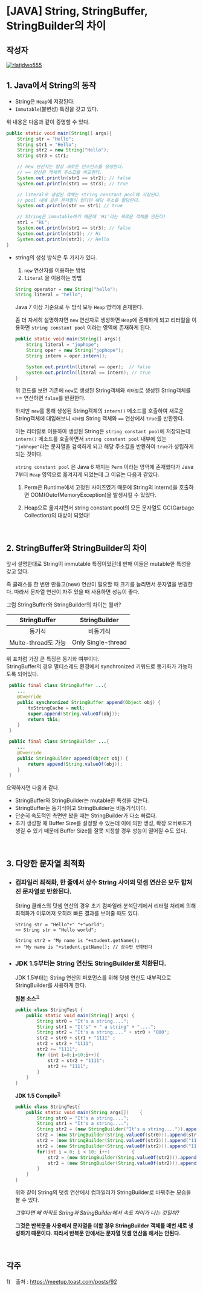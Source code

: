 # **[JAVA] String, StringBuffer, StringBuilder의 차이**

## 작성자
[![rlatjdwo555](https://avatars0.githubusercontent.com/u/28692938?s=100&v=4)](https://github.com/rlatjdwo555)

## 1. Java에서 String의 동작

- String은 `Heap`에 저장된다.
- `Immutable`(불변성) 특징을 갖고 있다.

위 내용은 다음과 같이 증명할 수 있다.
```java
public static void main(String[] args){
    String str = "Hello";
    String str1 = "Hello";
    String str2 = new String("Hello");
    String str3 = str1;

    // new 연산자는 항상 새로운 인스턴스를 생성한다.
    // == 연산은 객체의 주소값을 비교한다. 
    System.out.println(str1 == str2); // false
    System.out.println(str1 == str3); // true

    // literal로 생성된 객체는 string constant pool에 저장된다.
    // pool 내에 같은 문자열이 있다면 해당 주소를 할당한다.
    System.out.println(str == str1) // true

    // String은 immutable하기 때문에 'Hi'라는 새로운 객체를 만든다!
    str1 = "Hi";
    System.out.println(str1 == str3); // false
    System.out.println(str1); // Hi
    System.out.println(str3); // Hello
}

```
  
- string의 생성 방식은 두 가지가 있다.
    1. `new` 연산자를 이용하는 방법
    2. `literal` 을 이용하는 방법 
    ```java
    String operator = new String("hello");
    String literal = "hello";
    ```
    Java 7 이상 기준으로 두 방식 모두 `Heap` 영역에 존재한다.
    
    좀 더 자세히 설명하자면 `new` 연산자로 생성하면 `Heap`에 존재하게 되고 리터럴을 이용하면 `string constant pool` 이라는 영역에 존재하게 된다.

    ```java
    public static void main(String[] args){
        String literal = "jophope";
        String oper = new String("jophope");
        String intern = oper.intern();

        System.out.println(literal == oper);  // false
        System.out.println(literal == intern); // true 
    }
    ``` 
    위 코드를 보면 기존에 `new`로 생성된 String객체와 `리터럴`로 생성된 String객체를 == 연산하면 `false`를 반환한다.  
    
    하지만 `new`를 통해 생성된 String객체의 `intern()` 메소드를 호출하여 새로운 String객체에 대입해보니 `리터럴` String 객체와 `==` 연산에서 `true`를 반환한다. 

    이는 리터럴로 이용하여 생성된 String은 `string constant pool`에 저장되는데 `intern()` 메소드를 호출하면서 `string constant pool` 내부에 있는 `"jobhope"`라는 문자열을 검색하게 되고 해당 주소값을 반환하여 `true`가 성립하게 되는 것이다.

    `string constant pool` 은 Java 6 까지는 `Perm` 이라는 영역에 존재했다가 Java 7부터 `Heap` 영역으로 옮겨지게 되었는데 그 이유는 다음과 같았다. 

 
    1. Perm은 Runtime에서 고정된 사이즈였기 때문에 String의 intern()을 호출하면 OOM(OutofMemoryException)을 발생시킬 수 있었다. 

    2. Heap으로 옮겨지면서 string constant pool의 모든 문자열도 GC(Garbage Collection)의 대상이 되었다!


<br>

## 2. StringBuffer와 StringBuilder의 차이 

앞서 설명한대로 String이 immutable 특징이었던데 반해 이들은 mutable한 특성을 갖고 있다.

즉 클래스를 한 번만 만들고(new) 연산이 필요할 때 크기를 늘리면서 문자열을 변경한다. 따라서 문자열 연산이 자주 있을 때 사용하면 성능이 좋다.

그럼 StringBuffer와 StringBuilder의 차이는 뭘까?

|StringBuffer|StringBuilder|
|:---:|:---:|
|동기식|비동기식|
|Multe-thread도 가능|Only Single-thread|

위 표처럼 가장 큰 특징은 동기화 여부이다.   
StringBuffer의 경우 멀티스레드 환경에서 synchronized 키워드로 동기화가 가능하도록 되어있다. 

```java
 public final class StringBuffer ...{
    ...
    @Override
    public synchronized StringBuffer append(Object obj) {
        toStringCache = null;
        super.append(String.valueOf(obj));
        return this;
    }
 }

 public final class StringBuilder ...{
    ...
    @Override
    public StringBuilder append(Object obj) {
        return append(String.valueOf(obj));
    }
 }
```

요약하자면 다음과 같다.
 - StringBuffer와 StringBuilder는 mutable한 특성을 갖는다.
 - StringBuffer는 동기식이고 StringBuilder는 비동기식이다.
 - 단순히 속도적인 측면만 봤을 때는 StringBuilder가 다소 빠르다.
 - 초기 생성할 때 Buffer Size를 설정할 수 있는데 이에 의한 생성, 확장 오버로드가 생길 수 있기 때문에 Buffer Size를 잘못 지정할 경우 성능이 떨어질 수도 있다. 

<br>

 ## 3. 다양한 문자열 최적화 

- ### 컴파일러 최적화, 한 줄에서 상수 String 사이의 덧셈 연산은 모두 합쳐진 문자열로 반환된다.  

    String 클래스의 덧셈 연산의 경우 초기 컴파일러 분석단계에서 리터럴 처리에 의해 최적화가 이루어져 오히려 빠른 결과를 보여줄 때도 있다. 
    ```
    String str = "Hello"+" "+"world";
    >> String str = "Hello world";

    String str2 = "My name is "+student.getName(); 
    >> "My name is "+student.getName(); // 상수만 변환된다
    ```

- ### JDK 1.5부터는 String 연산도 StringBuilder로 치환된다. 
    JDK 1.5부터는 String 연산의 퍼포먼스를 위해 덧셈 연산도 내부적으로 StringBuilder를 사용하게 한다.

    **원본 소스**<sup>[1)](#ref1)</sup>
    ```java
    public class StringTest {  
        public static void main(String[] args) {  
            String str0 = "It's a string....";  
            String str1 = "It's" + " a string" + "....";  
            String str2 = "It's a string...." + str0 + "000";  
            str2 = str0 + str1 + "1111" ;        
            str2 = str2 + "1111";  
            str2 += "1111";        
            for (int i=0;i<10;i++){  
                str2 = str2 + "1111";  
                str2 += "1111";        
            }  
        }  
    }
    ```

    **JDK 1.5 Compile**<sup>[1)](#ref1)</sup>
    ```java
    public class StringTest{  
        public static void main(String args[])    {  
            String str0 = "It's a string....";  
            String str1 = "It's a string....";  
            String str2 = (new StringBuilder("It's a string....")).append(str0).append("000").toString();  
            str2 = (new StringBuilder(String.valueOf(str0))).append(str1).append("1111").toString();  
            str2 = (new StringBuilder(String.valueOf(str2))).append("1111").toString();  
            str2 = (new StringBuilder(String.valueOf(str2))).append("1111").toString();  
            for(int i = 0; i < 10; i++)        {  
                str2 = (new StringBuilder(String.valueOf(str2))).append("1111").toString();  
                str2 = (new StringBuilder(String.valueOf(str2))).append("1111").toString();  
            }  
        }  
    }
    ```

    위와 같이 String의 덧셈 연산에서 컴파일러가 StringBuilder로 바꿔주는 모습을 볼 수 있다. 

    _*그렇다면 왜 아직도 String과 StringBuilder에서 속도 차이가 나는 것일까?*_

    **그것은 반복문을 사용해서 문자열을 더할 경우 StringBuilder 객체를 매번 새로 생성하기 때문이다. 따라서 반복문 안에서는 문자열 덧셈 연산을 해서는 안된다.** 

<br>

 ## 각주
<a id="ref1"></a>
1)　출처 : https://meetup.toast.com/posts/92 
